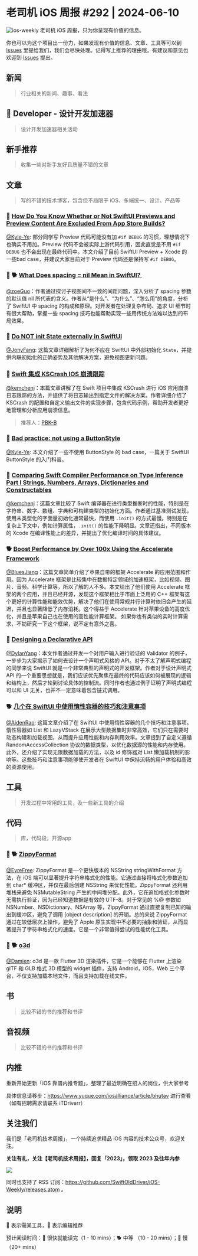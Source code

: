 # 老司机 iOS 周报 #292 | 2024-06-10

![ios-weekly](https://github.com/SwiftOldDriver/iOS-Weekly/blob/master/assets/ios-weekly.png?raw=true)
老司机 iOS 周报，只为你呈现有价值的信息。

你也可以为这个项目出一份力，如果发现有价值的信息、文章、工具等可以到 [Issues](https://github.com/SwiftOldDriver/iOS-Weekly/issues) 里提给我们，我们会尽快处理。记得写上推荐的理由哦。有建议和意见也欢迎到 [Issues](https://github.com/SwiftOldDriver/iOS-Weekly/issues) 提出。

## 新闻

> 行业相关的新闻、趣事、看法

##  Developer - 设计开发加速器

> 设计开发加速器相关活动

## 新手推荐

> 收集一些对新手友好且质量不错的文章

## 文章

> 写的不错的技术博客，包含但不局限于 iOS、多端统一、设计、产品等

### 🐎 [How Do You Know Whether or Not SwiftUI Previews and Preview Content Are Excluded From App Store Builds?](https://jaredsinclair.com/2024/05/20/preview-content.html)

[@Kyle-Ye](https://github.com/Kyle-Ye): 部分同学写 Preview 代码可能没有加 `#if DEBUG` 的习惯，理想情况下也确实不用加。Preview 代码不会被实际上游代码引用，因此直觉是不用 `#if DEBUG` 也不会出现在最终代码中。本文介绍了目前 SwiftUI Preview + Xcode 的一些bad case，并建议大家目前对于 Preview 代码还是保持写 `#if DEBUG`。

### 🌟 🐕 [What Does spacing = nil Mean in SwiftUI? ](https://fatbobman.com/en/posts/spacing-of-swiftui/)

[@zoeGuo](https://github.com/zoeGuo)：作者通过探讨子视图间不一致的间距问题，深入分析了 spacing 参数的默认值 nil 所代表的含义。作者从“是什么”、“为什么”、“怎么用”的角度，分析了 SwiftUI 中 spacing 的构成和原理。对开发者在处理复杂布局、追求 UI 细节时有很大帮助，掌握一些 spacing 技巧也能帮助实现一些用传统方法难以达到的布局效果。

### 🐎 [Do NOT init State externally in SwiftUI](https://samwize.com/2024/05/08/do-not-init-state-externally-in-swiftui-view/)

[@JonyFang](https://github.com/JonyFang): 这篇文章详细解析了为何不应在 SwiftUI 中外部初始化 `State`，并提供内联初始化的正确姿势及其他解决方案，避免视图更新问题。

### 🐎 [Swift 集成 KSCrash IOS 崩溃跟踪](https://bin.zmide.com/?p=1220)

[@kemchenj](https://kemchenj.github.io/)：本篇文章讲解了在 Swift 项目中集成 KSCrash 进行 iOS 应用崩溃日志跟踪的方法，并提供了将日志输出到指定文件的解决方案。作者详细介绍了 KSCrash 的配置和自定义输出文件的实现步骤，包含代码示例，帮助开发者更好地管理和分析应用崩溃信息。

> 推荐人：[PBK-B](https://github.com/PBK-B)

### 🐎 [Bad practice: not using a ButtonStyle](https://www.swiftwithvincent.com/blog/bad-practice-not-using-a-buttonstyle)

[@Kyle-Ye](https://github.com/Kyle-Ye): 本文介绍了一些不使用 ButtonStyle 的 bad case，一篇关于 SwiftUI ButtonStyle 的入门科普。

### 🐎 [Comparing Swift Compiler Performance on Type Inference Part I Strings, Numbers, Arrays, Dictionaries and Constructables](https://lucasvandongen.dev/compiler_performance.php)

[@kemchenj](https://kemchenj.github.io/)：这篇文章比较了 Swift 编译器在进行类型推断时的性能，特别是在字符串、数字、数组、字典和可构建类型的初始化方面。作者通过基准测试发现，使用未类型化的字面量初始化通常最快，而使用 `.init()` 的方式最慢。特别是在复杂上下文中，例如计算属性，`.init()` 的性能下降明显。文章还指出，不同版本的 Xcode 在编译性能上的差异，并提出了优化编译时间的具体建议。

### 🐕 [Boost Performance by Over 100x Using the Accelerate Framework](https://getstream.io/blog/accelerate-framework/)

[@BluesJiang](https://github.com/BluesJiang)：这篇文章简单介绍了苹果自带的框架 Accelerate 的应用范围和作用。因为 Accelerate 框架是比较集中在数据特定领域的加速框架，比如视频、图片、音频、科学计算等，所以了解的人不多。本文给出了他们使用 Accelerate 框架的两个应用，并且已经开源，发现这个框架相比于市面上泛用的 C++ 框架有这个更好的计算性能和能效优势，解决了他们在使用常规并行计算时依旧会产生的延迟，并且也显著降低了内存消耗。这个得益于 Accelerate 针对苹果设备的高度优化，并且是苹果自己也在使用的高性能计算框架。
如果你也有类似的实时计算需求，不妨研究一下这个框架，说不定有意外之喜。

### 🐎 [Designing a Declarative API](https://www.mobilesystemdesign.com/blog/declarative-api-design/)

[@DylanYang](https://github.com/Dylan19Yang)：本文作者通过开发一个对用户输入进行验证的 Validator 的例子，一步步为大家揭示了如何去设计一个声明式风格的 API。对于不太了解声明式编程的同学来说 SwiftUI 就是一个非常典型的声明式的开发框架。作者对于设计声明式 API 的一个重要思想就是，我们应该优先聚焦在最终的代码应该如何被展现的逻辑和结构上，然后才轮到讨论具体的控制流。同时作者也通过例子证明了声明式编程可以和 UI 无关，也并不一定意味着包含链式调用。

### 🐕 [几个在 SwiftUI 中使用惰性容器的技巧和注意事项](https://fatbobman.com/zh/posts/tips-and-considerations-for-using-lazy-containers-in-swiftui/)

[@AidenRao](https://weibo.com/AidenRao): 这篇文章介绍了在 SwiftUI 中使用惰性容器的几个技巧和注意事项。惰性容器如 List 和 LazyVStack 在展示大型数据集时非常高效，它们只在需要时动态构建和加载视图，从而提升应用性能和内存利用效率。文章提到了自定义遵循 RandomAccessCollection 协议的数据类型，以优化数据源的性能和内存使用。此外，还介绍了实现无限数据加载的方法，以及 id 修饰器对 List 懒加载机制的影响等。这些技巧和注意事项能够使开发者在 SwiftUI 中保持流畅的用户体验和高效的资源使用。

## 工具

> 开发过程中常用的工具，及一些新工具的介绍

## 代码

> 库，代码段，开源app

### 🌟 🐕 [ZippyFormat](https://github.com/michaeleisel/ZippyFormat)

[@EyreFree](https://github.com/EyreFree): ZippyFormat 是一个更快版本的 NSString stringWithFormat 方法，在 iOS 端可以显著提升字符串格式化的性能。它通过直接将格式化参数追加到 char* 缓冲区，并仅在最后创建 NSString 来优化性能。ZippyFormat 还利用堆栈来避免 NSMutableString 产生的中间堆分配。此外，它在追加格式化参数时无需执行验证，因为已经知道数据是有效的 UTF-8。对于常见的 %@ 参数如 NSNumber、NSDictionary、NSArray 等，ZippyFormat 通过直接复制已知的输出到缓冲区，避免了调用 [object description] 的开销。总的来说 ZippyFormat 通过在较低层次上操作，避免了 Apple 原生实现中不必要的抽象和验证，从而显著提升了字符串格式化的速度。它是一个非常值得尝试的性能优化工具。


### 🌟 🐕 [o3d](https://mp.weixin.qq.com/s/_EaqpWF-CgCgX0sTkXoHsw)

[@Damien](https://github.com/ZengyiMa): o3d 是一款 Flutter 3D 渲染插件，它是一个能够在 Flutter 上渲染 glTF 和 GLB 格式 3D 模型的 widget 插件，支持 Android，IOS，Web 三个平台，不仅支持加载本地文件，而且支持加载在线文件。



## 书

> 比较不错的书的推荐和书评

## 音视频

> 比较不错的书的推荐和书评

## 内推

重新开始更新「iOS 靠谱内推专题」，整理了最近明确在招人的岗位，供大家参考

具体信息请移步：https://www.yuque.com/iosalliance/article/bhutav 进行查看（如有招聘需求请联系 iTDriverr）

## 关注我们

我们是「老司机技术周报」，一个持续追求精品 iOS 内容的技术公众号，欢迎关注。

**关注有礼，关注【老司机技术周报】，回复「2023」，领取 2023 及往年内参**

![](https://github.com/SwiftOldDriver/iOS-Weekly/blob/master/assets/qrcode_for_wechat.jpg?raw=true)

同时也支持了 RSS 订阅：https://github.com/SwiftOldDriver/iOS-Weekly/releases.atom 。

## 说明

🚧 表示需某工具，🌟 表示编辑推荐

预计阅读时间：🐎 很快就能读完（1 - 10 mins）；🐕 中等 （10 - 20 mins）；🐢 慢（20+ mins）
